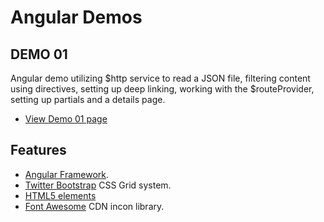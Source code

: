 # Angular Demos

## DEMO 01
Angular demo utilizing $http service to read a JSON file, filtering content using directives, setting up deep linking, working with the $routeProvider, setting up partials and a details page.

* [View Demo 01 page](http://www.demo.ivstudio.com/angular-travel-agency/app/index.html)

## Features

* [Angular Framework](https://angularjs.org/).
* [Twitter Bootstrap](http://getbootstrap.com/css/) CSS Grid system.
* [HTML5 elements](https://developer.mozilla.org/en-US/docs/Web/Guide/HTML/HTML5/HTML5_element_list)
* [Font Awesome](http://fortawesome.github.io/Font-Awesome/) CDN incon library.